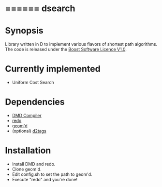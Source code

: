 ======
dsearch
======

Synopsis
========
Library written in D to implement various flavors of shortest path algorithms.
The code is released under the [Boost Software Licence V1.0](http://www.boost.org/LICENSE_1_0.txt).

Currently implemented
=====================
* Uniform Cost Search

Dependencies
============
* [DMD Compiler](http://www.d-programming-language.org/dcompiler.html)
* [redo](http://github.com/apenwarr/redo)
* [geom'd](https://github.com/sdemers/geomd)
* (optional) [d2tags](https://github.com/pjotrp/d2tags)

Installation
============
* Install DMD and redo.
* Clone geom'd.
* Edit config.sh to set the path to geom'd.
* Execute "redo" and you're done!
